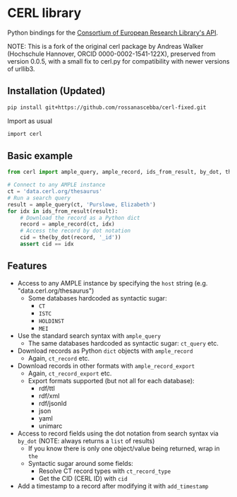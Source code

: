 
# CERL library

Python bindings for the [Consortium of European Research Library's API](https://data.cerl.org).

NOTE: This is a fork of the original cerl package by Andreas Walker (Hochschule Hannover, ORCID 0000-0002-1541-122X), preserved from version 0.0.5, with a small fix to cerl.py for compatibility with newer versions of urllib3.

## Installation (Updated)

```bash
pip install git+https://github.com/rossanascebba/cerl-fixed.git
```
Import as usual
 
```bash
import cerl
```

## Basic example

```python
from cerl import ample_query, ample_record, ids_from_result, by_dot, the

# Connect to any AMPLE instance
ct = 'data.cerl.org/thesaurus'
# Run a search query
result = ample_query(ct, 'Purslowe, Elizabeth')
for idx in ids_from_result(result):
    # Download the record as a Python dict
    record = ample_record(ct, idx)
    # Access the record by dot notation
    cid = the(by_dot(record, '_id'))
    assert cid == idx
```

## Features
* Access to any AMPLE instance by specifying the `host` string (e.g. "data.cerl.org/thesaurus")
  * Some databases hardcoded as syntactic sugar:
    * `CT` 
    * `ISTC`
    * `HOLDINST`
    * `MEI`
* Use the standard search syntax with `ample_query`
  * The same databases hardcoded as syntactic sugar: `ct_query` etc.
* Download records as Python `dict` objects with `ample_record`
  * Again, `ct_record` etc.
* Download records in other formats with `ample_record_export`
  * Again, `ct_record_export` etc.
  * Export formats supported (but not all for each database):
    * rdf/ttl
    * rdf/xml
    * rdf/jsonld
    * json
    * yaml
    * unimarc
* Access to record fields using the dot notation from search syntax via `by_dot` (NOTE: always returns a `list` of results)
    * If you know there is only one object/value being returned, wrap in `the`
    * Syntactic sugar around some fields:
      * Resolve CT record types with `ct_record_type`
      * Get the CID (CERL ID) with `cid`
* Add a timestamp to a record after modifying it with `add_timestamp`


    
    
